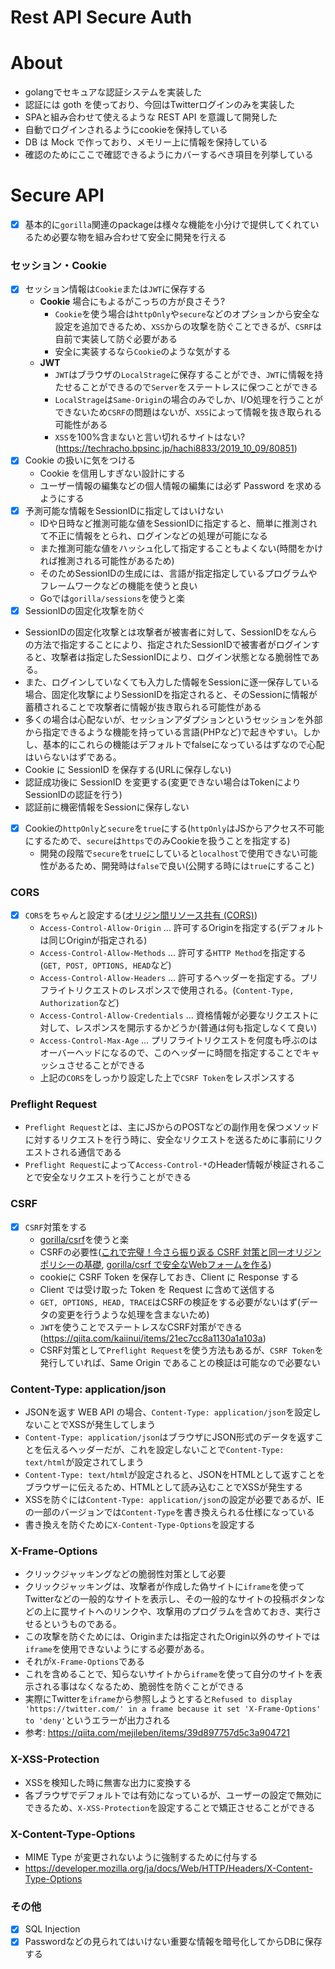 # Rest API Secure Auth

# About
- golangでセキュアな認証システムを実装した
- 認証には goth を使っており、今回はTwitterログインのみを実装した
- SPAと組み合わせて使えるような REST API を意識して開発した
- 自動でログインされるようにcookieを保持している
- DB は Mock で作っており、メモリー上に情報を保持している
- 確認のためにここで確認できるようにカバーするべき項目を列挙している

# Secure API
- [x] 基本的に`gorilla`関連のpackageは様々な機能を小分けで提供してくれているため必要な物を組み合わせて安全に開発を行える

### セッション・Cookie
- [x] セッション情報は`Cookie`または`JWT`に保存する
  - **Cookie** 場合にもよるがこっちの方が良さそう?
    - `Cookie`を使う場合は`httpOnly`や`secure`などのオプションから安全な設定を追加できるため、`XSS`からの攻撃を防ぐことできるが、`CSRF`は自前で実装して防ぐ必要がある
    - 安全に実装するなら`Cookie`のような気がする
  - **JWT**
    - `JWT`はブラウザの`LocalStrage`に保存することができ、`JWT`に情報を持たせることができるので`Server`をステートレスに保つことができる
    - `LocalStrage`は`Same-Origin`の場合のみでしか、I/O処理を行うことができないため`CSRF`の問題はないが、`XSS`によって情報を抜き取られる可能性がある
    - `XSS`を100%含まないと言い切れるサイトはない?(https://techracho.bpsinc.jp/hachi8833/2019_10_09/80851)
- [x] Cookie の扱いに気をつける
  - Cookie を信用しすぎない設計にする
  - ユーザー情報の編集などの個人情報の編集には必ず Password を求めるようにする
- [x] 予測可能な情報をSessionIDに指定してはいけない
  - IDや日時など推測可能な値をSessionIDに指定すると、簡単に推測されて不正に情報をとられ、ログインなどの処理が可能になる
  - また推測可能な値をハッシュ化して指定することもよくない(時間をかければ推測される可能性があるため)
  - そのためSessionIDの生成には、言語が指定指定しているプログラムやフレームワークなどの機能を使うと良い
  - Goでは`gorilla/sessions`を使うと楽
 - [x] SessionIDの固定化攻撃を防ぐ
  - SessionIDの固定化攻撃とは攻撃者が被害者に対して、SessionIDをなんらの方法で指定することにより、指定されたSessionIDで被害者がログインすると、攻撃者は指定したSessionIDにより、ログイン状態となる脆弱性である。
  - また、ログインしていなくても入力した情報をSessionに逐一保存している場合、固定化攻撃によりSessionIDを指定されると、そのSessionに情報が蓄積されることで攻撃者に情報が抜き取られる可能性がある
  - 多くの場合は心配ないが、セッションアダプションというセッションを外部から指定できるような機能を持っている言語(PHPなど)で起きやすい。しかし、基本的にこれらの機能はデフォルトでfalseになっているはずなので心配はいらないはずである。
  - Cookie に SessionID を保存する(URLに保存しない)
  - 認証成功後に SessionID を変更する(変更できない場合はTokenによりSessionIDの認証を行う)
  - 認証前に機密情報をSessionに保存しない
- [x] Cookieの`httpOnly`と`secure`を`true`にする(`httpOnly`はJSからアクセス不可能にするためで、`secure`は`https`でのみCookieを扱うことを指定する)
  - 開発の段階で`secure`を`true`にしていると`localhost`で使用できない可能性があるため、開発時は`false`で良い(公開する時には`true`にすること)

### CORS
- [x] `CORS`をちゃんと設定する([オリジン間リソース共有 (CORS)](https://developer.mozilla.org/ja/docs/Web/HTTP/CORS))
  - `Access-Control-Allow-Origin` ... 許可するOriginを指定する(デフォルトは同じOriginが指定される)
  - `Access-Control-Allow-Methods` ... 許可する`HTTP Method`を指定する(`GET, POST, OPTIONS, HEAD`など)
  - `Access-Control-Allow-Headers` ... 許可するヘッダーを指定する。プリフライトリクエストのレスポンスで使用される。(`Content-Type, Authorization`など)
  - `Access-Control-Allow-Credentials` ... 資格情報が必要なリクエストに対して、レスポンスを開示するかどうか(普通は何も指定しなくて良い) 
  - `Access-Control-Max-Age` ... プリフライトリクエストを何度も呼ぶのはオーバーヘッドになるので、このヘッダーに時間を指定することでキャッシュさせることができる
  - 上記の`CORS`をしっかり設定した上で`CSRF Token`をレスポンスする

### Preflight Request
- `Preflight Request`とは、主にJSからのPOSTなどの副作用を保つメソッドに対するリクエストを行う時に、安全なリクエストを送るために事前にリクエストされる通信である
- `Preflight Request`によって`Access-Control-*`のHeader情報が検証されることで安全なリクエストを行うことができる

### CSRF
- [x] `CSRF`対策をする
  - [gorilla/csrf](https://github.com/gorilla/csrf#javascript-applications)を使うと楽
  - CSRFの必要性([これで完璧！今さら振り返る CSRF 対策と同一オリジンポリシーの基礎](https://qiita.com/mpyw/items/0595f07736cfa5b1f50c), [gorilla/csrf で安全なWebフォームを作る](http://matope.hatenablog.com/entry/2019/06/05/144435))
  - cookieに CSRF Token を保存しておき、Client に Response する
  - Client では受け取った Token を Request に含めて送信する
  - `GET, OPTIONS, HEAD, TRACE`はCSRFの検証をする必要がないはず(データの変更を行うような処理を含まないため)
  - `JWT`を使うことでステートレスなCSRF対策ができる(https://qiita.com/kaiinui/items/21ec7cc8a1130a1a103a)
  - CSRF対策として`Preflight Request`を使う方法もあるが、`CSRF Token`を発行していれば、Same Origin であることの検証は可能なので必要ない

### Content-Type: application/json
- JSONを返す WEB API の場合、`Content-Type: application/json`を設定しないことでXSSが発生してしまう
- `Content-Type: application/json`はブラウザにJSON形式のデータを返すことを伝えるヘッダーだが、これを設定しないことで`Content-Type: text/html`が設定されてしまう
- `Content-Type: text/html`が設定されると、JSONをHTMLとして返すことをブラウザーに伝えるため、HTMLとして読み込むことでXSSが発生する
-  XSSを防ぐには`Content-Type: application/json`の設定が必要であるが、IEの一部のバージョンでは`Content-Type`を書き換えられる仕様になっている
- 書き換えを防ぐために`X-Content-Type-Options`を設定する

### X-Frame-Options
- クリックジャッキングなどの脆弱性対策として必要
- クリックジャッキングは、攻撃者が作成した偽サイトに`iframe`を使ってTwitterなどの一般的なサイトを表示し、その一般的なサイトの投稿ボタンなどの上に罠サイトへのリンクや、攻撃用のプログラムを含めておき、実行させるというものである。
- この攻撃を防ぐためには、Originまたは指定されたOrigin以外のサイトでは`iframe`を使用できないようにする必要がある。
- それが`X-Frame-Options`である
- これを含めることで、知らないサイトから`iframe`を使って自分のサイトを表示される事はなくなるため、脆弱性を防ぐことができる
- 実際にTwitterを`iframe`から参照しようとすると`Refused to display 'https://twitter.com/' in a frame because it set 'X-Frame-Options' to 'deny'`というエラーが出力される
- 参考: https://qiita.com/mejileben/items/39d897757d5c3a904721

### X-XSS-Protection
- XSSを検知した時に無害な出力に変換する
- 各ブラウザでデフォルトでは有効になっているが、ユーザーの設定で無効にできるため、`X-XSS-Protection`を設定することで矯正させることができる

### X-Content-Type-Options
- MIME Type が変更されないように強制するために付与する
- https://developer.mozilla.org/ja/docs/Web/HTTP/Headers/X-Content-Type-Options

### その他
- [x] SQL Injection
- [x] Passwordなどの見られてはいけない重要な情報を暗号化してからDBに保存する
